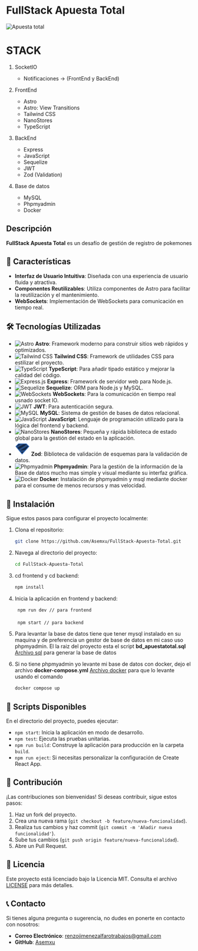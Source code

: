 # FullStack Apuesta Total

![Apuesta total](https://www.apuestasdeportivas.pe/wp-content/uploads/sites/3/2022/11/Top-banner-Apuesta-Total-min.png)

# STACK
1. SocketIO
    - Notificaciones  -> (FrontEnd y BackEnd)

2. FrontEnd 
    - Astro
    - Astro: View Transitions
    - Tailwind CSS
    - NanoStores
    - TypeScript

3. BackEnd
    - Express
    - JavaScript
    - Sequelize
    - JWT
    - Zod (Validation)

4. Base de datos 
    - MySQL
    - Phpmyadmin
    - Docker

## Descripción

**FullStack Apuesta Total** es un desafío de gestión de registro de pokemones

## 🚀 Características

- **Interfaz de Usuario Intuitiva**: Diseñada con una experiencia de usuario fluida y atractiva.
- **Componentes Reutilizables**: Utiliza componentes de Astro para facilitar la reutilización y el mantenimiento.
- **WebSockets**: Implementación de WebSockets para comunicación en tiempo real.

## 🛠️ Tecnologías Utilizadas

- <img src="https://th.bing.com/th?id=ODLS.ce618150-9a30-49c7-83af-99521f33801c&w=32&h=32&qlt=90&pcl=fffffa&o=6&pid=1.2" alt="Astro" width="40"/> **Astro**: Framework moderno para construir sitios web rápidos y optimizados.
- <img src="https://th.bing.com/th?id=ODLS.095f9b22-a70b-47ed-bdb1-070466f08dc4&w=32&h=32&qlt=90&pcl=fffffa&o=6&pid=1.2" alt="Tailwind CSS" width="40"/> **Tailwind CSS**: Framework de utilidades CSS para estilizar el proyecto.
- <img src="https://upload.wikimedia.org/wikipedia/commons/4/4c/Typescript_logo_2020.svg" alt="TypeScript" width="40"/> **TypeScript**: Para añadir tipado estático y mejorar la calidad del código.
- <img src="https://avatars.githubusercontent.com/u/5658226?s=200&v=4" alt="Express.js" width="40"/> **Express**: Framework de servidor web para Node.js.
- <img src="https://sequelize.org/img/logo.svg" alt="Sequelize" width="40"/> **Sequelize**: ORM para Node.js y MySQL.
- <img src="https://th.bing.com/th?id=ODLS.4662eebb-84bb-4ef8-b9b5-5572a09715c3&w=32&h=32&qlt=91&pcl=fffffa&o=6&pid=1.2" alt="WebSockets" width="40"/> **WebSockets**: Para la comunicación en tiempo real usnado socket IO.
- <img src="https://th.bing.com/th?id=ODLS.1087b558-ec95-42e8-8bde-f0c3bd1b328e&w=32&h=32&qlt=90&pcl=fffffa&o=6&pid=1.2" alt="JWT" width="40"/> **JWT**: Para autenticación segura.
- <img src="https://th.bing.com/th?id=OSAAS.CF3B5EE8236922CF7C85C1745DE395A5&w=72&h=72&c=17&rs=1&o=6&pid=TechQna" alt="MySQL" width="40"/> **MySQL**: Sistema de gestión de bases de datos relacional.
- <img src="https://th.bing.com/th?id=ODLS.9f26d577-d16e-42f8-b737-0619a7eab023&w=32&h=32&qlt=96&pcl=fffffa&o=6&pid=1.2" alt="JavaScript" width="40"/> **JavaScript**: Lenguaje de programación utilizado para la lógica del frontend y backend.
- <img src="https://camo.githubusercontent.com/db72bc464d38be4eee48e2d78a2b186dd65d648edac38700b151164e4226c0f4/68747470733a2f2f6e616e6f73746f7265732e6769746875622e696f2f6e616e6f73746f7265732f6c6f676f2e737667" alt="NanoStores" width="40"/> **NanoStores**: Pequeña y rápida biblioteca de estado global para la gestión del estado en la aplicación.
- <img src="https://raw.githubusercontent.com/colinhacks/zod/main/logo.svg" alt="Zod" width="40"/> **Zod**: Biblioteca de validación de esquemas para la validación de datos.
- <img src="https://th.bing.com/th?id=OSK.c25f338db85dd6a6930e7ddce8bbb541&w=46&h=46&c=11&rs=1&qlt=80&o=6&dpr=2&pid=SANGAM" alt="Phpmyadmin" width="40"/> **Phpmyadmin**: Para la gestión de la información de la Base de datos mucho mas simple y visual mediante su interfaz gráfica.
- <img src="https://th.bing.com/th?id=ODLS.2e5b7c8f-82fa-446a-919e-9678e88a1da1&w=32&h=32&qlt=90&pcl=fffffa&o=6&pid=1.2" alt="Docker" width="40"/> **Docker**: Instalación de phpmyadmin y msql mediante docker para el consume de menos recursos y mas velocidad.



## 🧰 Instalación 
Sigue estos pasos para configurar el proyecto localmente:

1. Clona el repositorio:

   ```bash
   git clone https://github.com/Asemxu/FullStack-Apuesta-Total.git

2. Navega al directorio del proyecto:

   ```bash
   cd FullStack-Apuesta-Total

4. cd frontend y cd backend:

   ```bash
   npm install

4. Inicia la aplicación en frontend y backend:

   ```bash 
    npm run dev // para frontend

    npm start // para backend

5. Para levantar la base de datos tiene que tener mysql instalado en su maquina y de preferencia un gestor de base de datos en mi caso uso phpmyadmin. El la raiz del proyecto esta el script **bd_apuestatotal.sql** [Archivo sql](./bd_apuestatotal.sql) para generar la base de datos

6. Si no tiene phpmyadmin yo levante mi base de datos con docker, dejo el archivo **docker-compose.yml** [Archivo docker](./docker-compose.yml) para que lo levante usando el comando

    ```bash
    docker compose up


## 📜 Scripts Disponibles

En el directorio del proyecto, puedes ejecutar:

- `npm start`: Inicia la aplicación en modo de desarrollo.
- `npm test`: Ejecuta las pruebas unitarias.
- `npm run build`: Construye la aplicación para producción en la carpeta `build`.
- `npm run eject`: Si necesitas personalizar la configuración de Create React App.

## 🤝 Contribución

¡Las contribuciones son bienvenidas! Si deseas contribuir, sigue estos pasos:

1. Haz un fork del proyecto.
2. Crea una nueva rama (`git checkout -b feature/nueva-funcionalidad`).
3. Realiza tus cambios y haz commit (`git commit -m 'Añadir nueva funcionalidad'`).
4. Sube tus cambios (`git push origin feature/nueva-funcionalidad`).
5. Abre un Pull Request.

## 📄 Licencia

Este proyecto está licenciado bajo la Licencia MIT. Consulta el archivo [LICENSE](LICENSE) para más detalles.

## 📞 Contacto

Si tienes alguna pregunta o sugerencia, no dudes en ponerte en contacto con nosotros:

- **Correo Electrónico**: [renzojimenezalfarotrabajos@gmail.com](mailto:support@renzojimenezalfarotrabajos@gmail.com)
- **GitHub**: [Asemxu](https://github.com/Asemxu)
